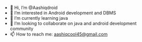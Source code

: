 - 👋 Hi, I’m @Aashiqdroid
- 👀 I’m interested in Android development and DBMS
- 🌱 I’m currently learning java
- 💞️ I’m looking to collaborate on java and android development community
- 📫 How to reach me: aashiqcool45@gmail.com

<!---
Aashiqdroid/Aashiqdroid is a ✨ special ✨ repository because its `README.md` (this file) appears on your GitHub profile.
You can click the Preview link to take a look at your changes.
--->
